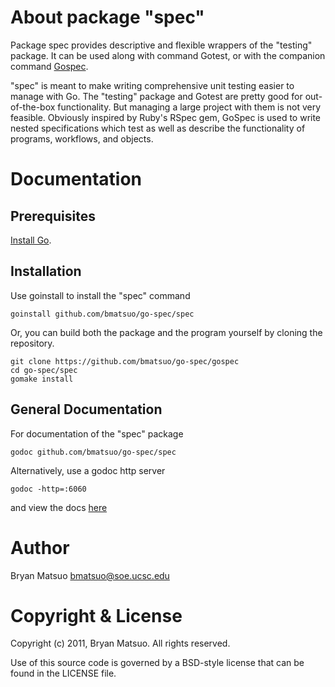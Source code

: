 About package "spec"
=============

Package spec provides descriptive and flexible wrappers of the "testing"
package. It can be used along with command Gotest, or with the companion
command [Gospec](https://github.com/bmatsuo/go-spec/tree/master/gospec).

"spec" is meant to make writing comprehensive unit testing easier to manage
with Go. The "testing" package and Gotest are pretty good for out-of-the-box
functionality. But managing a large project with them is not very feasible.
Obviously inspired by Ruby's RSpec gem, GoSpec is used to write nested
specifications which test as well as describe the functionality of programs,
workflows, and objects.

Documentation
=============

Prerequisites
-------------

[Install Go](http://golang.org/doc/install.html). 

Installation
-------------

Use goinstall to install the "spec" command

    goinstall github.com/bmatsuo/go-spec/spec

Or, you can build both the package and the program yourself by cloning the repository.

    git clone https://github.com/bmatsuo/go-spec/gospec
    cd go-spec/spec
    gomake install

General Documentation
---------------------

For documentation of the "spec" package

    godoc github.com/bmatsuo/go-spec/spec

Alternatively, use a godoc http server

    godoc -http=:6060

and view the docs [here](http://localhost:6060/pkg/github.com/bmatsuo/go-spec/spec)

Author
======

Bryan Matsuo <bmatsuo@soe.ucsc.edu>

Copyright & License
===================

Copyright (c) 2011, Bryan Matsuo.
All rights reserved.

Use of this source code is governed by a BSD-style license that can be
found in the LICENSE file.
